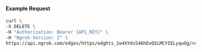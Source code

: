 <!-- Code generated for API Clients. DO NOT EDIT. -->

#### Example Request

```bash
curl \
-X DELETE \
-H "Authorization: Bearer {API_KEY}" \
-H "Ngrok-Version: 2" \
https://api.ngrok.com/edges/https/edghts_2o4XYds546hDvQSLMCYIELyquOg/routes/edghtsrt_2o4XYjh4duqUwGxiGVmaGEJQhSd/oidc
```
